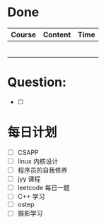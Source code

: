 # Done
| Course | Content | Time |
| ------ | ------- | ---- |
|        |         |      |
|        |         |      |
|        |         |      |
|        |         |      |
|        |         |      |
|        |         |      |

# Question:
- [ ]  

# 每日计划

- [ ] CSAPP
- [ ] linux 内核设计
- [ ] 程序员的自我修养
- [ ] jyy 课程
- [ ] leetcode 每日一题
- [ ] C++ 学习
- [ ] ostep
- [ ] 摄影学习
